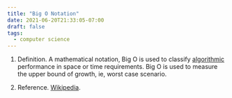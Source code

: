 ```yaml
---
title: "Big O Notation"
date: 2021-06-20T21:33:05-07:00
draft: false
tags:
  - computer science
---
```


1. Definition. A mathematical notation, Big O is used to classify [algorithmic](#algorithm) performance in space or time requirements. Big O is used to measure the upper bound of growth, ie, worst case scenario.

1. Reference. [Wikipedia](https://en.wikipedia.org/wiki/Big_O_notation).
